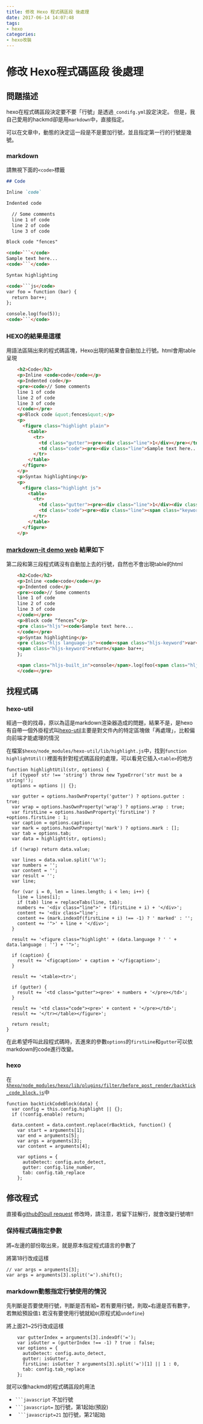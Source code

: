 ```yaml
---
title: 修改 Hexo 程式碼區段 後處理
date: 2017-06-14 14:07:48
tags: 
- hexo
categories: 
- hexo改裝
---
```


# 修改 Hexo程式碼區段 後處理

## 問題描述

hexo在程式碼區段決定要不要「行號」是透過`_condifg.yml`設定決定。
但是，我自己愛用的hackmd卻是用`markdown`中，直接指定。

可以在文章中，動態的決定這一段是不是要加行號，並且指定第一行的行號是幾號。

### markdown

請無視下面的`<code>`標籤

```markdown
## Code

Inline `code`

Indented code

  // Some comments
  line 1 of code
  line 2 of code
  line 3 of code

Block code "fences"

<code>```</code>
Sample text here...
<code>```</code>

Syntax highlighting

<code>```js</code>
var foo = function (bar) {
  return bar++;
};

console.log(foo(5));
<code>```</code>
```

### HEXO的結果是這樣

用語法區隔出來的程式碼區塊，Hexo出現的結果會自動加上行號。html會用table呈現

```html
    <h2>Code</h2>
    <p>Inline <code>code</code></p>
    <p>Indented code</p>
    <pre><code>// Some comments
    line 1 of code
    line 2 of code
    line 3 of code
    </code></pre>
    <p>Block code &quot;fences&quot;</p>
    <p>
      <figure class="highlight plain">
        <table>
          <tr>
            <td class="gutter"><pre><div class="line">1</div></pre></td>
            <td class="code"><pre><div class="line">Sample text here...</div></pre></td>
          </tr>
        </table>
      </figure>
    </p>
    <p>Syntax highlighting</p>
    <p>
      <figure class="highlight js">
        <table>
          <tr>
            <td class="gutter"><pre><div class="line">1</div><div class="line">2</div><div class="line">3</div><div class="line">4</div><div class="line">5</div></pre></td>
            <td class="code"><pre><div class="line"><span class="keyword">var</span> foo = <span class="function"><span class="keyword">function</span> (<span class="params">bar</span>) </span>&#123;</div><div class="line">  <span class="keyword">return</span> bar++;</div><div class="line">&#125;;</div><div class="line"></div><div class="line"><span class="built_in">console</span>.log(foo(<span class="number">5</span>));</div></pre></td>
          </tr>
        </table>
      </figure>
    </p>
```

### [markdown-it demo web](https://markdown-it.github.io/) 結果如下

第二段和第三段程式碼沒有自動加上去的行號，自然也不會出現table的html

```html
    <h2>Code</h2>
    <p>Inline <code>code</code></p>
    <p>Indented code</p>
    <pre><code>// Some comments
    line 1 of code
    line 2 of code
    line 3 of code
    </code></pre>
    <p>Block code “fences”</p>
    <pre class="hljs"><code>Sample text here...
    </code></pre>
    <p>Syntax highlighting</p>
    <pre class="hljs language-js"><code><span class="hljs-keyword">var</span> foo = <span class="hljs-function"><span class="hljs-keyword">function</span> (<span class="hljs-params">bar</span>) </span>{
    <span class="hljs-keyword">return</span> bar++;
    };

    <span class="hljs-built_in">console</span>.log(foo(<span class="hljs-number">5</span>));
    </code></pre>
```

## 找程式碼

### hexo-util

經過一夜的找尋，原以為這是markdown渲染器造成的問題，結果不是，是hexo有自帶一個外掛程式叫[hexo-util](https://github.com/hexojs/hexo-util)主要是對文件內的特定區塊做「再處理」，比較偏向前端才能處理的情況

在檔案`$hexo/node_modules/hexo-util/lib/highlight.js`中，找到`function highlightUtil()`裡面有針對程式碼區段的處理，可以看見它插入`<table>`的地方

```javascript=
function highlightUtil(str, options) {
  if (typeof str !== 'string') throw new TypeError('str must be a string!');
  options = options || {};

  var gutter = options.hasOwnProperty('gutter') ? options.gutter : true;
  var wrap = options.hasOwnProperty('wrap') ? options.wrap : true;
  var firstLine = options.hasOwnProperty('firstLine') ? +options.firstLine : 1;
  var caption = options.caption;
  var mark = options.hasOwnProperty('mark') ? options.mark : [];
  var tab = options.tab;
  var data = highlight(str, options);

  if (!wrap) return data.value;

  var lines = data.value.split('\n');
  var numbers = '';
  var content = '';
  var result = '';
  var line;

  for (var i = 0, len = lines.length; i < len; i++) {
    line = lines[i];
    if (tab) line = replaceTabs(line, tab);
    numbers += '<div class="line">' + (firstLine + i) + '</div>';
    content += '<div class="line';
    content += (mark.indexOf(firstLine + i) !== -1) ? ' marked' : '';
    content += '">' + line + '</div>';
  }

  result += '<figure class="highlight' + (data.language ? ' ' + data.language : '') + '">';

  if (caption) {
    result += '<figcaption>' + caption + '</figcaption>';
  }

  result += '<table><tr>';

  if (gutter) {
    result += '<td class="gutter"><pre>' + numbers + '</pre></td>';
  }

  result += '<td class="code"><pre>' + content + '</pre></td>';
  result += '</tr></table></figure>';

  return result;
}
```

在此希望呼叫此段程式碼時，丟進來的參數`options`的`firstLine`和`gutter`可以依markdown的code進行改變。

### hexo

在[`$hexo/node_modules/hexo/lib/plugins/filter/before_post_render/backtick_code_block.js`](https://github.com/dwatow/hexo/blob/master/lib/plugins/filter/before_post_render/backtick_code_block.js)中

```javascript=11
function backtickCodeBlock(data) {
  var config = this.config.highlight || {};
  if (!config.enable) return;

  data.content = data.content.replace(rBacktick, function() {
    var start = arguments[1];
    var end = arguments[5];
    var args = arguments[3];
    var content = arguments[4];

    var options = {
      autoDetect: config.auto_detect,
      gutter: config.line_number,
      tab: config.tab_replace
    };
```

## 修改程式

直接看[github的pull request](https://github.com/hexojs/hexo/pull/2612/files?diff=split)
修改時，請注意，若留下註解行，就會改變行號唷!!

### 保持程式碼指定參數
將`=`左邊的部份取出來，就是原本指定程式語言的參數了

將第18行改成這樣

```javascript=18
// var args = arguments[3];
var args = arguments[3].split('=').shift();
```

### markdown動態指定行號使用的情況

先判斷是否要使用行號，判斷是否有給`=`
若有要用行號，則取`=`右邊是否有數字，若無給預設值`1`
若沒有要使用行號就給`0`(原程式給`undefine`)

將上面21~25行改成這樣

```javascript=21
    var gutterIndex = arguments[3].indexOf('=');
    var isGutter = (gutterIndex !== -1) ? true : false;
    var options = {
      autoDetect: config.auto_detect,
      gutter: isGutter,
      firstLine: isGutter ? arguments[3].split('=')[1] || 1 : 0,
      tab: config.tab_replace
    };
```



就可以像hackmd的程式碼區段的用法
- ` ```javascript ` 不加行號
- ` ```javascript= ` 加行號，第1起始(預設)
- ` ```javascript=21` 加行號，第21起始
